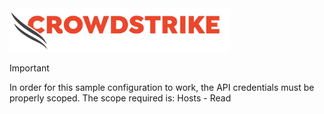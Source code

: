 <img src="https://github.com/CrowdStrike/CrowdStream_and_Cribl-Stream_CrowdStrike_Wiki/blob/main/Visuals/cs-logo.png" width=70% height=70%> 

> [!IMPORTANT]
> In order for this sample configuration to work, the API credentials must be properly scoped.
> The scope required is: Hosts - Read
